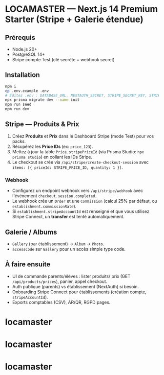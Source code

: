 # LOCAMASTER — Next.js 14 Premium Starter (Stripe + Galerie étendue)

## Prérequis
- Node.js 20+
- PostgreSQL 14+
- Stripe compte Test (clé secrète + webhook secret)

## Installation
```bash
npm i
cp .env.example .env
# Éditez .env : DATABASE_URL, NEXTAUTH_SECRET, STRIPE_SECRET_KEY, STRIPE_WEBHOOK_SECRET
npx prisma migrate dev --name init
npm run seed
npm run dev
```

## Stripe — Produits & Prix
1. Créez **Produits** et **Prix** dans le Dashboard Stripe (mode Test) pour vos packs.
2. Récupérez les **Price IDs** (ex: `price_123`).
3. Mettez à jour la table `Price.stripePriceId` (via Prisma Studio: `npx prisma studio`) en collant les IDs Stripe.
4. Le checkout se crée via `/api/stripe/create-checkout-session` avec `items: [{ priceId: STRIPE_PRICE_ID, quantity: 1 }]`.

### Webhook
- Configurez un endpoint webhook vers `/api/stripe/webhook` avec l'événement `checkout.session.completed`.
- Le webhook crée un `Order` et une `Commission` (calcul 25% par défaut, ou `establishment.commissionRate`).
- Si `establishment.stripeAccountId` est renseigné et que vous utilisez Stripe Connect, un **transfer** est tenté automatiquement.

## Galerie / Albums
- `Gallery` (par établissement) -> `Album` -> `Photo`.
- `accessCode` sur `Gallery` pour un accès simple type code.

## À faire ensuite
- UI de commande parents/élèves : lister produits/ prix (GET `/api/products/prices`), panier, appel checkout.
- Auth publique (parents) vs établissement (NextAuth) si besoin.
- Onboarding Stripe Connect pour établissements (création compte, `stripeAccountId`).
- Exports comptables (CSV), AR/QR, RGPD pages.
# locamaster
# locamaster
# locamaster
